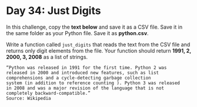 # Day 34: Just Digits  

In this challenge, copy the **text below** and save it as a CSV file.
Save it in the same folder as your Python file. Save it as
**python.csv**.

Write a function  called `just_digits` that reads the text from the CSV file and returns only digit elements from the file. Your function should return **1991, 2, 2000, 3, 2008** as a list of
strings.  

```csv
“Python was released in 1991 for the first time. Python 2 was
released in 2000 and introduced new features, such as list
comprehensions and a cycle-detecting garbage collection
system (in addition to reference counting ). Python 3 was released
in 2008 and was a major revision of the language that is not
completely backward-compatible.”
Source: Wikipedia
```
